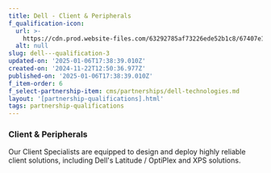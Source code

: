 ```yaml
---
title: Dell - Client & Peripherals
f_qualification-icon:
  url: >-
    https://cdn.prod.website-files.com/63292785af73226ede52b1c8/67407e1b6c3fdb5b68d5cae3_671acdd58882a41cf69e2a49_passcode-lock.svg
  alt: null
slug: dell---qualification-3
updated-on: '2025-01-06T17:38:39.010Z'
created-on: '2024-11-22T12:50:36.977Z'
published-on: '2025-01-06T17:38:39.010Z'
f_item-order: 6
f_select-partnership-item: cms/partnerships/dell-technologies.md
layout: '[partnership-qualifications].html'
tags: partnership-qualifications
---
```


### Client & Peripherals

Our Client Specialists are equipped to design and deploy highly reliable client solutions, including Dell's Latitude / OptiPlex and XPS solutions.

